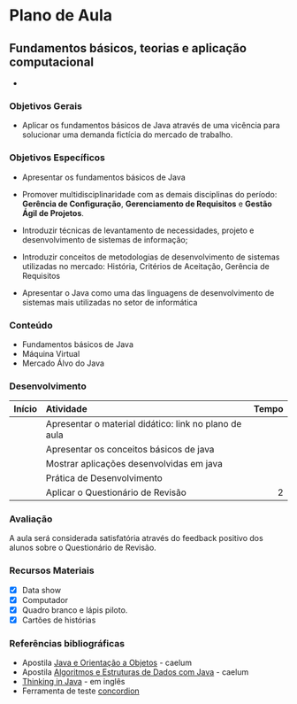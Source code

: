 # Plano de Aula

## Fundamentos básicos, teorias e aplicação computacional

-

### Objetivos Gerais

- Aplicar os fundamentos básicos de Java através de uma vicência para solucionar uma demanda fictícia do mercado de trabalho.

### Objetivos Específicos

- Apresentar os fundamentos básicos de Java

- Promover multidisciplinaridade com as demais disciplinas do período: **Gerência de Configuração**, **Gerenciamento de Requisitos** e **Gestão Ágil de Projetos**.

- Introduzir técnicas de levantamento de necessidades, projeto e desenvolvimento de sistemas de informação;

- Introduzir conceitos de metodologias de desenvolvimento de sistemas utilizadas no mercado: História, Critérios de Aceitação, Gerência de Requisitos

- Apresentar o Java como uma das linguagens de desenvolvimento de sistemas mais utilizadas no setor de informática

### Conteúdo

- Fundamentos básicos de Java
- Máquina Virtual
- Mercado Álvo do Java

### Desenvolvimento

| Início        | Atividade           | Tempo  |
| ------        |:-------------| -----:|
| | Apresentar o material didático: link no plano de aula | |
| | Apresentar os conceitos básicos de java | |
| | Mostrar aplicações desenvolvidas em java | |
| | Prática de Desenvolvimento  | |
| | Aplicar o Questionário de Revisão | 2 |

### Avaliação

A aula será considerada satisfatória através do feedback positivo dos alunos sobre o Questionário de Revisão.


### Recursos Materiais

- [x] Data show
- [x] Computador
- [x] Quadro branco e lápis piloto.
- [x] Cartões de histórias

### Referências bibliográficas

- Apostila [Java e Orientação a Objetos](http://www.caelum.com.br/apostila-java-orientacao-objetos/) - caelum
- Apostila [Algoritmos e Estruturas de Dados com Java](http://www.caelum.com.br/apostila-java-estrutura-dados/) - caelum
- [Thinking in Java](http://www.saeedsh.com/resources/Thinking%20in%20Java%204th%20Ed.pdf) - em inglês
- Ferramenta de teste [concordion](http://concordion.org/)
